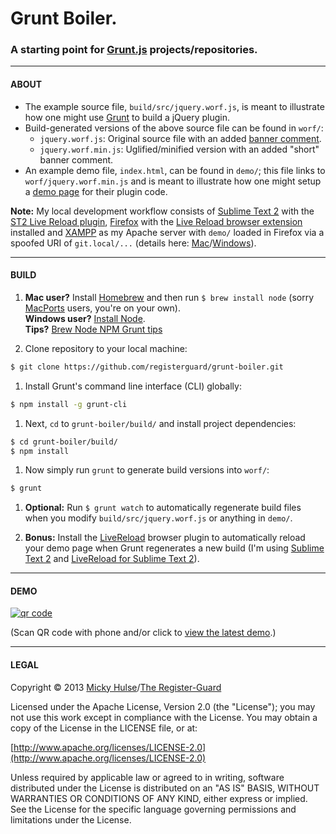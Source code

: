 # Grunt Boiler.

### A starting point for [Grunt.js](http://gruntjs.com/) projects/repositories.

---

#### ABOUT

* The example source file, `build/src/jquery.worf.js`, is meant to illustrate how one might use [Grunt](http://gruntjs.com/) to build a jQuery plugin.
* Build-generated versions of the above source file can be found in `worf/`:
    * `jquery.worf.js`: Original source file with an added [banner comment](http://gruntjs.com/getting-started#an-example-gruntfile).
    * `jquery.worf.min.js`: Uglified/minified version with an added "short" banner comment.
* An example demo file, `index.html`, can be found in `demo/`; this file links to `worf/jquery.worf.min.js` and is meant to illustrate how one might setup a [demo page](http://registerguard.github.io/grunt-boiler/demo/) for their plugin code.

**Note:** My local development workflow consists of [Sublime Text 2](http://www.sublimetext.com/) with the [ST2 Live Reload plugin](https://github.com/dz0ny/LiveReload-sublimetext2), [Firefox](http://www.mozilla.org/en-US/firefox/new/) with the [Live Reload browser extension](http://feedback.livereload.com/knowledgebase/articles/86242) installed and [XAMPP](http://www.apachefriends.org/en/xampp.html) as my Apache server with `demo/` loaded in Firefox via a spoofed URI of `git.local/...` (details here: [Mac](https://github.com/registerguard/registerguard.github.com/wiki/XAMPP%3A-Mac)/[Windows](https://github.com/registerguard/registerguard.github.com/wiki/XAMPP%3A-Windows)).

---

#### BUILD

1. **Mac user?** Install [Homebrew](http://mxcl.github.io/homebrew/) and then run `$ brew install node` (sorry [MacPorts](http://www.macports.org/) users, you're on your own).  
**Windows user?** [Install Node](http://nodejs.org/download/).  
**Tips?** [Brew Node NPM Grunt tips](https://github.com/registerguard/registerguard.github.com/wiki/Brew-Node-NPM-Grunt-tips)

1. Clone repository to your local machine:  
```bash
$ git clone https://github.com/registerguard/grunt-boiler.git
```

1. Install Grunt's command line interface (CLI) globally:  
```bash
$ npm install -g grunt-cli
```

1. Next, `cd` to `grunt-boiler/build/` and install project dependencies:  
```bash
$ cd grunt-boiler/build/
$ npm install
```

1. Now simply run `grunt` to generate build versions into `worf/`:  
```bash
$ grunt
```

1. **Optional:** Run `$ grunt watch` to automatically regenerate build files when you modify `build/src/jquery.worf.js` or anything in `demo/`.

1. **Bonus:** Install the [LiveReload](http://feedback.livereload.com/knowledgebase/articles/86242) browser plugin to automatically reload your demo page when Grunt regenerates a new build (I'm using [Sublime Text 2](http://www.sublimetext.com/) and [LiveReload for Sublime Text 2](https://github.com/dz0ny/LiveReload-sublimetext2)).

---

#### DEMO

[![qr code](http://chart.apis.google.com/chart?cht=qr&chl=https://github.com/registerguard/repo/&chs=240x240)](http://registerguard.github.io/grunt-boiler/demo/)

(Scan QR code with phone and/or click to [view the latest demo](http://registerguard.github.io/grunt-boiler/demo/).)

---

#### LEGAL

Copyright &copy; 2013 [Micky Hulse](http://hulse.me)/[The Register-Guard](http://registerguard.com)

Licensed under the Apache License, Version 2.0 (the "License"); you may not use this work except in compliance with the License. You may obtain a copy of the License in the LICENSE file, or at:

[http://www.apache.org/licenses/LICENSE-2.0](http://www.apache.org/licenses/LICENSE-2.0)

Unless required by applicable law or agreed to in writing, software distributed under the License is distributed on an "AS IS" BASIS, WITHOUT WARRANTIES OR CONDITIONS OF ANY KIND, either express or implied. See the License for the specific language governing permissions and limitations under the License.
